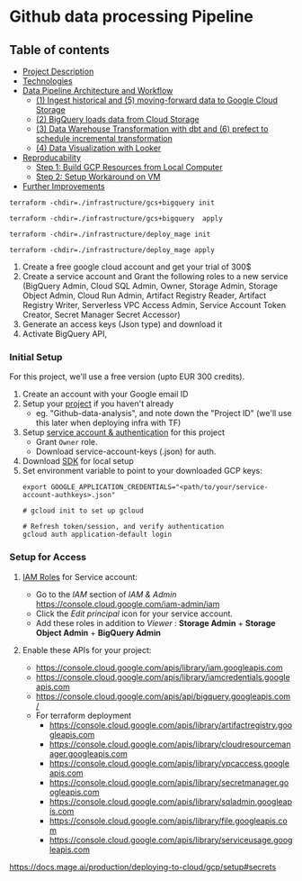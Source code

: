 # Github data processing Pipeline

## Table of contents

- [Project Description](#problem-description)
- [Technologies](#technologies)
- [Data Pipeline Architecture and Workflow](#data-pipeline-architecture-and-workflow)
    - [(1) Ingest historical and (5) moving-forward data to Google Cloud Storage](#1-ingest-historical-and-5-moving-forward-data-to-google-cloud-storage)
    - [(2) BigQuery loads data from Cloud Storage](#2-bigquery-loads-data-from-cloud-storage)
    - [(3) Data Warehouse Transformation with dbt and (6) prefect to schedule incremental transformation](#3-data-warehouse-transformation-with-dbt-and-6-prefect-to-schedule-incremental-transformation)
    - [(4) Data Visualization with Looker](#4-data-visualization-with-looker)
- [Reproducability](#reproducability)
    - [Step 1: Build GCP Resources from Local Computer](#step-1-build-gcp-resources-from-local-computer)
    - [Step 2: Setup Workaround on VM](#step-2-setup-workaround-on-vm)
- [Further Improvements](#further-improvements)



```
terraform -chdir=./infrastructure/gcs+bigquery init

terraform -chdir=./infrastructure/gcs+bigquery  apply
```

```
terraform -chdir=./infrastructure/deploy_mage init

terraform -chdir=./infrastructure/deploy_mage apply
```

1. Create a free google cloud account and get your trial of 300$
2.  Create a service account and Grant the following roles to a new service (BigQuery Admin, Cloud SQL Admin, Owner, Storage Admin, Storage Object Admin, Cloud Run Admin, Artifact Registry Reader, Artifact Registry Writer, Serverless VPC Access Admin, Service Account Token Creator, Secret Manager Secret Accessor)
3. Generate an access keys (Json type) and download it
3. Activate BigQuery API, 

### Initial Setup

For this project, we'll use a free version (upto EUR 300 credits). 

1. Create an account with your Google email ID 
2. Setup your  [project](https://console.cloud.google.com/) if you haven't already
    * eg. "Github-data-analysis", and note down the "Project ID" (we'll use this later when deploying infra with TF)
3. Setup [service account & authentication](https://cloud.google.com/docs/authentication/getting-started) for this project
    * Grant `Owner` role.
    * Download service-account-keys (.json) for auth.
4. Download [SDK](https://cloud.google.com/sdk/docs/quickstart) for local setup
5. Set environment variable to point to your downloaded GCP keys:
   ```shell
   export GOOGLE_APPLICATION_CREDENTIALS="<path/to/your/service-account-authkeys>.json"

   # gcloud init to set up gcloud
   
   # Refresh token/session, and verify authentication
   gcloud auth application-default login
   ```
   
### Setup for Access
 
1. [IAM Roles](https://cloud.google.com/storage/docs/access-control/iam-roles) for Service account:
   * Go to the *IAM* section of *IAM & Admin* https://console.cloud.google.com/iam-admin/iam
   * Click the *Edit principal* icon for your service account.
   * Add these roles in addition to *Viewer* : **Storage Admin** + **Storage Object Admin** + **BigQuery Admin**
   
2. Enable these APIs for your project:
   * https://console.cloud.google.com/apis/library/iam.googleapis.com
   * https://console.cloud.google.com/apis/library/iamcredentials.googleapis.com
   * https://console.cloud.google.com/apis/api/bigquery.googleapis.com/
   *  For terraform deployment
      * https://console.cloud.google.com/apis/library/artifactregistry.googleapis.com
      * https://console.cloud.google.com/apis/library/cloudresourcemanager.googleapis.com
      * https://console.cloud.google.com/apis/library/vpcaccess.googleapis.com
      * https://console.cloud.google.com/apis/library/secretmanager.googleapis.com
      * https://console.cloud.google.com/apis/library/sqladmin.googleapis.com
      * https://console.cloud.google.com/apis/library/file.googleapis.com
      * https://console.cloud.google.com/apis/library/serviceusage.googleapis.com



https://docs.mage.ai/production/deploying-to-cloud/gcp/setup#secrets